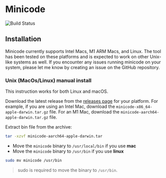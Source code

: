 # Minicode

![Build Status](https://github.com/leonovk/minicode/actions/workflows/ci.yml/badge.svg)

## Installation

Minicode currently supports Intel Macs, M1 ARM Macs, and Linux. The tool has been tested on these platforms and is expected to work on other Unix-like systems as well. If you encounter any issues running minicode on your system, please let me know by creating an issue on the GitHub repository.

### Unix (MacOs/Linux) manual install

This instruction works for both Linux and macOS.

Download the latest release from the [releases page](https://github.com/leonovk/minicode/releases) for your platform. For example, if you are using an Intel Mac, download the `minicode-x86_64-apple-darwin.tar.gz` file. For an M1 Mac, download the `minicode-aarch64-apple-darwin.tar.gz` file.

Extract bin file from the archive:
  
```bash
tar -xzvf minicode-aarch64-apple-darwin.tar
```

- Move the `minicode` binary to `/usr/local/bin` if you use **mac**
- Move the `minicode` binary to `/usr/bin` if you use **linux**
  
```bash
sudo mv minicode /usr/bin
```
> sudo is required to move the binary to `/usr/bin`.

